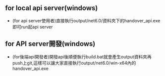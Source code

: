 ## for local api server(windows)
* (for api server使用者)直接執行output/net6.0/資料夾下的handover_api.exe即可run起api server


## for API server開發(windows)
* (for後端api開發者)開發api後順便執行build.bat就會產生output資料夾再push上git,這樣可以讓大家直接執行output/net6.0/win-x64內的handover_api.exe
